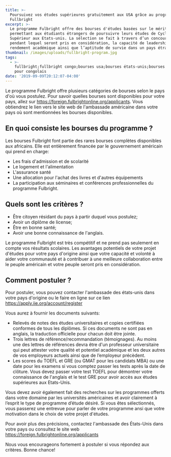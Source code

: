 ```yaml
---
title: >-
  Poursuivez vos études supérieures gratuitement aux USA grâce au programme
  Fullbright
excerpt: >-
  Le programme Fulbright offre des bourses d'études basées sur le mérite
  permettant aux étudiants étrangers de poursuivre leurs études de Cycle
  Supérieur aux Etats-unis. La sélection se fait à travers d’un concours ouvert,
  pendant lequel seront pris en considération, la capacité de leadership, le
  rendement académique ainsi que l’aptitude de survie dans un pays étranger.
thumbnail: /images/uploads/fullbright-program.jpg
tags:
  - >-
    fullbright;fullbright congo;bourses usa;bourses états-unis;bourses d'études
    pour congolais
date: '2019-09-09T20:12:07-04:00'
---
```

Le programme Fulbright offre plusieurs catégories de bourses selon le pays d'où vous postulez. Pour savoir quelles bourses sont disponibles pour votre pays, allez sur <a href="https://foreign.fulbrightonline.org/applicants" target="_blank" rel="noopener noreferrer">https://foreign.fulbrightonline.org/applicants</a>. Vous obtiendrez le lien vers le site web de l'ambassade américaine dans votre pays où sont mentionnées les bourses disponibles.

## En quoi consiste les bourses du programme ?

Les bourses Fulbright font partie des rares bourses complètes disponibles aux africains. Elle est entièrement financée par le gouvernement américain qui prend en charge:

* Les frais d'admission et de scolarité
* Le logement et l'alimentation
* L'assurance santé
* Une allocation pour l'achat des livres et d'autres équipements
* La participation aux séminaires et conférences professionnelles du programme Fulbright.

## Quels sont les critères ?

* Être citoyen résidant du pays à partir duquel vous postulez;
* Avoir un diplôme de license;
* Être en bonne santé;
* Avoir une bonne connaissance de l'anglais.

Le programme Fulbright est très compétitif et ne prend pas seulement en compte vos résultats scolaires. Les avantages potentiels de votre projet d'études pour votre pays d'origine ainsi que votre capacité et volonté à aider votre communauté et à contribuer à une meilleure collaboration entre le peuple américain et votre peuple seront pris en considération.

## Comment postuler ?

Pour postuler, vous pouvez contacter l'ambassade des états-unis dans votre pays d'origine ou le faire en ligne sur ce lien <a href="https://apply.iie.org/account/register" target="_blank" rel="noopener noreferrer">https://apply.iie.org/account/register</a>

Vous aurez à fournir les documents suivants:

* Relevés de notes des études universitaires et copies certifiées conformes de tous les diplômes. Si ces documents ne sont pas en anglais, la traduction officielle pour chacun doit être jointe.
* Trois lettres de référence/recommandation (témoignages). Au moins une des lettres de références devra être d'un professeur universitaire qui peut attester votre qualité et potentiel académique et les deux autres de vos employeurs actuels ainsi que de l’employeur précèdent.
* Les scores du TOEFL et GRE (ou GMAT pour les candidats MBA) ou une date pour les examens si vous comptez passer les tests après la date de clôture. Vous devez passer votre test TOEFL pour démontrer votre connaissance de l'anglais et le test GRE pour avoir accès aux études supérieures aux Etats-Unis.

Vous devez avoir également fait des recherches sur les programmes offerts dans votre domaine par les universités américaines et avoir clairement à l’esprit le type de programme d’étude désiré. Si vous êtes sélectionnés, vous passerez une entrevue pour parler de votre programme ansi que votre motivation dans le choix de votre projet d'études.

Pour avoir plus des précisions, contactez l'ambassade des États-Unis dans votre pays ou consultez le site web <a href="https://foreign.fulbrightonline.org/applicants" target="_blank" rel="noopener noreferrer">https://foreign.fulbrightonline.org/applicants</a>

Nous vous encourageons fortement à postuler si vous répondez aux critères. Bonne chance!
